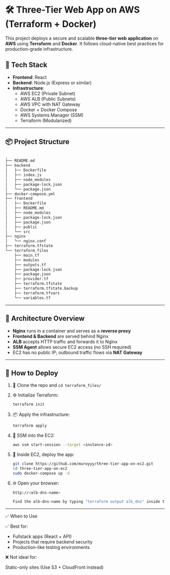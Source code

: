 # 🛠️ Three-Tier Web App on AWS (Terraform + Docker)

This project deploys a secure and scalable **three-tier web application** on **AWS** using **Terraform** and **Docker**. It follows cloud-native best practices for production-grade infrastructure.

## 🚀 Tech Stack

- **Frontend**: React
- **Backend**: Node.js (Express or similar)
- **Infrastructure**: 
  - AWS EC2 (Private Subnet)
  - AWS ALB (Public Subnets)
  - AWS VPC with NAT Gateway
  - Docker + Docker Compose
  - AWS Systems Manager (SSM)
  - Terraform (Modularized)

---

## 📦 Project Structure

```bash
.
├── README.md
├── backend
│   ├── Dockerfile
│   ├── index.js
│   ├── node_modules
│   ├── package-lock.json
│   └── package.json
├── docker-compose.yml
├── frontend
│   ├── Dockerfile
│   ├── README.md
│   ├── node_modules
│   ├── package-lock.json
│   ├── package.json
│   ├── public
│   └── src
├── nginx
│   └── nginx.conf
├── terraform.tfstate
└── terraform_files
    ├── main.tf
    ├── modules
    ├── outputs.tf
    ├── package-lock.json
    ├── package.json
    ├── provider.tf
    ├── terraform.tfstate
    ├── terraform.tfstate.backup
    ├── terraform.tfvars
    └── variables.tf
```

---

## 🔐 Architecture Overview

- **Nginx** runs in a container and serves as a **reverse proxy**
- **Frontend & Backend** are served behind Nginx
- **ALB** accepts HTTP traffic and forwards it to Nginx
- **SSM Agent** allows secure EC2 access (no SSH required)
- EC2 has no public IP; outbound traffic flows via **NAT Gateway**

---

## 🧪 How to Deploy

1. 🧱 Clone the repo and `cd terraform_files/`

2. ⚙️ Initialize Terraform:
   ```bash
   terraform init
3. 📦 Apply the infrastructure:
    ```bash 
    terraform apply
   
4. 🔑 SSM into the EC2:
    ```bash
    aws ssm start-session --target <instance-id>

5. 🐳 Inside EC2, deploy the app:
    ```bash
    git clone https://github.com/muroyyy/three-tier-app-on-ec2.git
    cd three-tier-app-on-ec2
    sudo docker-compose up -d

6. 🌐 Open your browser:
    ```bash
    http://<alb-dns-name>

    Find the alb-dns-name by typing "terraform output alb_dns" inside the terraform root directory.

---

✅ When to Use

✅ Best for:

- Fullstack apps (React + API)
- Projects that require backend security
- Production-like testing environments

❌ Not ideal for:

Static-only sites (Use S3 + CloudFront instead)
